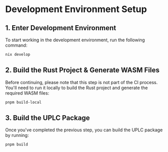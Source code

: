 # Development Environment Setup

## 1. Enter Development Environment

To start working in the development environment, run the following command:

```bash
nix develop
```

## 2. Build the Rust Project & Generate WASM Files

Before continuing, please note that this step is not part of the CI process. You'll need to run it locally to build the Rust project and generate the required WASM files:

```bash
pnpm build-local
```

## 3. Build the UPLC Package

Once you've completed the previous step, you can build the UPLC package by running:

```
pnpm build
```
